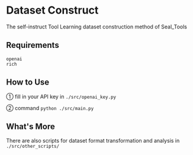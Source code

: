 # Dataset Construct

The self-instruct Tool Learning dataset construction method of Seal_Tools 

## Requirements

```
openai
rich
```

## How to Use

① fill in your API key in `./src/openai_key.py`

② command `python ./src/main.py`

## What's More

There are also scripts for dataset format transformation and analysis in `./src/other_scripts/`
